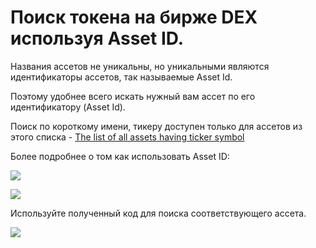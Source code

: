 # **Поиск токена на бирже DEX используя Asset ID**.

Названия ассетов не уникальны, но уникальными являются идентификаторы ассетов, так называемые Asset Id.

Поэтому удобнее всего искать нужный вам ассет по его идентификатору (Asset Id).

Поиск по короткому имени, тикеру доступен только для ассетов из этого списка - [The list of all assets having ticker symbol](https://support.wavesplatform.com/en/knowledge-bases/2/articles/8141-the-list-of-all-assets-having-ticker-symbol)

Более подробнее о том как использовать Asset ID:

![](/_assets/asset_id_01.png)

![](/_assets/asset_id_02.png)

Используйте полученный код для поиска соответствующего ассета.

![](/_assets/asset_id_03.png)

